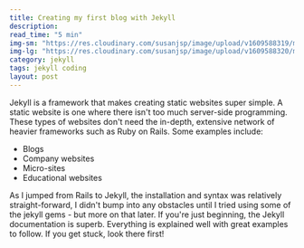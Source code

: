 ```yaml
---
title: Creating my first blog with Jekyll
description:
read_time: "5 min"
img-sm: "https://res.cloudinary.com/susanjsp/image/upload/v1609588319/my-blog/blog-jekyll-sm_l6d3kg.png"
img-lg: "https://res.cloudinary.com/susanjsp/image/upload/v1609588320/my-blog/blog-jekyll-lg_wb4hqx.png"
category: jekyll
tags: jekyll coding
layout: post
---
```


Jekyll is a framework that makes creating static websites super simple. A static website is one where there isn't too much server-side programming. <!--break-->These types of websites don't need the in-depth, extensive network of heavier frameworks such as Ruby on Rails. Some examples include:
  - Blogs
  - Company websites
  - Micro-sites
  - Educational websites

As I jumped from Rails to Jekyll, the installation and syntax was relatively straight-forward, I didn't bump into any obstacles until I tried using some of the jekyll gems - but more on that later. If you're just beginning, the Jekyll documentation is superb. Everything is explained well with great examples to follow. If you get stuck, look there first!


